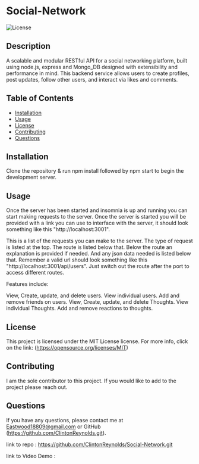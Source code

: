 # Social-Network

![License](https://img.shields.io/badge/license-MIT-brightgreen)

## Description
A scalable and modular RESTful API for a social networking platform, built using node.js, express and Mongo_DB designed with extensibility and performance in mind. This backend service allows users to create profiles, post updates, follow other users, and interact via likes and comments.


## Table of Contents
- [Installation](#installation)
- [Usage](#usage)
- [License](#license)
- [Contributing](#contributing)
- [Questions](#questions)

## Installation
Clone the repository & run npm install followed by npm start to begin the development server. 

## Usage
Once the server has been started and insomnia is up and running you can start making requests to the server. Once the server is started you will be provided with a link you can use to interface with the server, it should look something like this "http://localhost:3001".

This is a list of the requests you can make to the server. The type of request is listed at the top. The route is listed below that. Below the route an explanation is provided if needed. And any json data needed is listed below that. Remember a valid url should look something like this "http://localhost:3001/api/users". Just switch out the route after the port to access different routes.

Features include:

View, Create, update, and delete users.
View individual users.
Add and remove friends on users.
View, Create, update, and delete Thoughts.
View individual Thoughts.
Add and remove reactions to thoughts.

## License
This project is licensed under the MIT License license.
      For more info, click on the link: (https://opensource.org/licenses/MIT)

## Contributing
I am the sole contributor to this project. If you would like to add to the project please reach out. 


## Questions
If you have any questions, please contact me at [Eastwood18809@gmail.com](mailto:Eastwood18809@gmail.com) or GitHub (https://github.com/ClintonReynolds.git).

link to repo : https://github.com/ClintonReynolds/Social-Network.git

link to Video Demo : 

